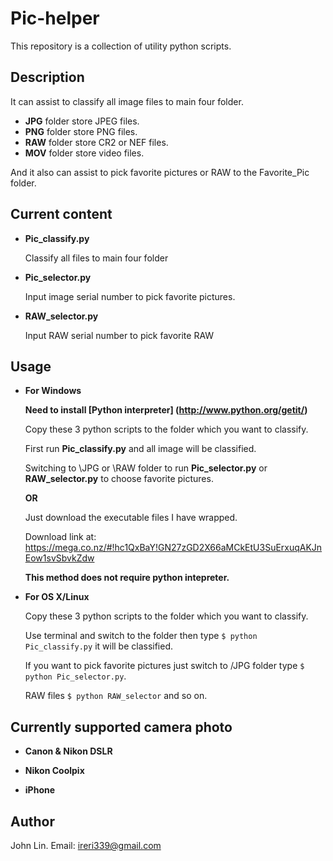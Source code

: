 Pic-helper
==========

This repository is a collection of utility python scripts.

Description
---

It can assist to classify all image files to main four folder.

* **JPG** folder store JPEG files.
* **PNG** folder store PNG files.
* **RAW** folder store CR2 or NEF files.
* **MOV** folder store video files.

And it also can assist to pick favorite pictures or RAW to the Favorite_Pic folder.

Current content
---

 * **Pic_classify.py**

	Classify all files to main four folder

 * **Pic_selector.py**

	Input image serial number to pick favorite pictures.

 * **RAW_selector.py**

	Input RAW serial number to pick favorite RAW

Usage
---

* **For Windows**
		
	**Need to install [Python interpreter] (http://www.python.org/getit/)**

	Copy these 3 python scripts to the folder which you want to classify.
	
	First run **Pic_classify.py** and all image will be classified.
	
	Switching to \JPG or \RAW folder to run **Pic_selector.py** or **RAW_selector.py** to choose favorite pictures.
	
	**OR**
	
	Just download the executable files I have wrapped.
	
	Download link at: https://mega.co.nz/#!hc1QxBaY!GN27zGD2X66aMCkEtU3SuErxuqAKJnEow1svSbvkZdw
	
	**This method does not require python intepreter.**
		

* **For OS X/Linux**

	Copy these 3 python scripts to the folder which you want to classify.
	
	Use terminal and switch to the folder then type `$ python Pic_classify.py` it will be classified.
	
	If you want to pick favorite pictures just switch to /JPG folder type `$ python Pic_selector.py`.
	
	RAW files `$ python RAW_selector` and so on.


Currently supported camera photo
----

* **Canon & Nikon DSLR**

* **Nikon Coolpix**

* **iPhone**

Author
------
John Lin. Email: ireri339@gmail.com
